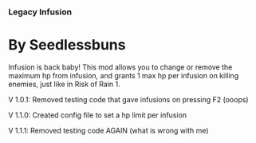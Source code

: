 ### Legacy Infusion

# By Seedlessbuns

Infusion is back baby! This mod allows you to change or remove the maximum hp from infusion, and grants 1 max hp per infusion on killing enemies, just like in Risk of Rain 1.

V 1.0.1: Removed testing code that gave infusions on pressing F2 (ooops)

V 1.1.0: Created config file to set a hp limit per infusion

V 1.1.1: Removed testing code AGAIN (what is wrong with me)
